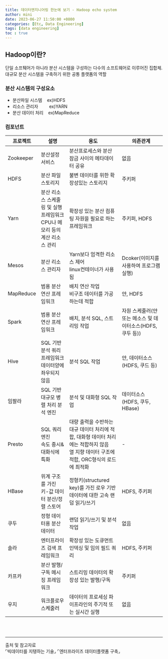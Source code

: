 ```yaml
---
title: 데이터엔지니어링 한눈에 보기 - Hadoop echo system
author: mini
date: 2023-06-27 11:50:00 +0800
categories: [Etc, Data Engineering]
tags: [data engineering]
toc : true
---
```


## Hadoop이란?
단일 소프퉤어가 아니라 분산 시스템을 구성하는 다수의 소프트웨어로 이루어진 집합체. 대규모 분산 시스템을 구축하기 위한 공통 플랫폼의 역할
### 분산 시스템의 구성요소
- 분산파일 시스템 &nbsp; &nbsp;ex)HDFS
- 리소스 관리자 &nbsp; &nbsp; &nbsp; &nbsp; ex)YARN
- 분산 데이터 처리 &nbsp; &nbsp;ex)MapReduce


### 컴포넌트


|프로젝트 | 설명 | 용도| 의존관계 |
|---------|------|-----|----------|
|Zookeeper | 분산설정 서비스 | 분산프로세스와 분산 잠금 사이의 메타데이터 공유 | 없음 |
|HDFS | 분산 파일 스토리지 | 불변 데이터를 위한 확장성있는 스토리지 | 주키퍼 |
|Yarn | 분산 리소스 스케줄링 및 실행 프레임워크<br/> CPU나 메모리 등의 계산 리소스 관리<br/> | 확장성 있는 분산 컴퓨팅 자원을 필요로 하는 프레임워크 | 주키퍼, HDFS |
|Mesos| 분산 리소스 관리자 | Yarn보다 엄격한 리소스 제어<br/> linux컨테이너가 사용됨 |Dcoker(이미지를 사용하여 프로그램 실행)|
|MapReduce | 범용 분산 연산 프레임워크 | 배치 연산 작업<br/> 비구조 데이터를 가공하는데 적합 | 얀, HDFS |
|Spark | 범용 분산 연산 프레임워크 | 배치, 분석 SQL, 스트리밍 작업 | 자원 스케줄러(얀 또는 메소스 및 데이터소스(HDFS, 쿠두 등)) |
|Hive | SQL 기반 분석 쿼리 프레임워크<br/> 데이터양에 좌우되지 않음 | 분석 SQL 작업<br/>  | 얀, 데이터소스(HDFS, 쿠드 등) |
|임팔라 | SQL 기반 대규모 병렬 처리 분석 엔진 | 분석 및 대화형 SQL 작업 | 데이터소스(HDFS, 쿠두, HBase) |
|Presto| SQL 쿼리 엔진<br/> 속도 중시&대화식에 특화 | 대량 출력을 수반하는 대규 데이터 처리에 적합, 대화형 데이터 처리에는 적합하지 않음<br/>  열 지향 데이터 구조에 적합, ORC형식의 로드에 최적화 | - |
|HBase | 위계 구조를 가진 키-값 데이터 분산/정렬 스토어 | 정형키(structured key)를 가진 로우 기반 데이터에 대한 고속 랜덤 읽기/쓰기 | HDFS, 주키퍼  |
| 쿠두 | 정형 데이터용 분산데이터 | 랜덤 읽기/쓰기 및 분석 작업 | 없음
| 솔라 | 엔터프라이즈 검색 프레임워크 | 확장성 있는 도큐먼트 인덱싱 및 임의 필드 쿼리 | HDFS, 주키퍼
|카프카 | 분산 발행/ 구독 메시징 프레임워크 | 스트리밍 데이터의 확장성 있는 발행/구독 | 주키퍼 |
|우지 | 워크플로우 스케줄러 | 데이터의 프로세싱 파이프라인의 주기적 또는 실시간 실행 | 없음 |


<br/><br/>


-------------------------------------
출처 및 참고자료<br/>
⌜빅데이터를 지탱하는 기술⌟
⌜엔터프라이즈 데이터플랫폼 구축⌟
